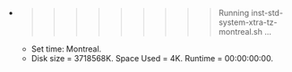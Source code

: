 * >>>>>>>>> Running inst-std-system-xtra-tz-montreal.sh ...
  * Set time: Montreal.
  * Disk size = 3718568K. Space Used = 4K. Runtime = 00:00:00:00.
